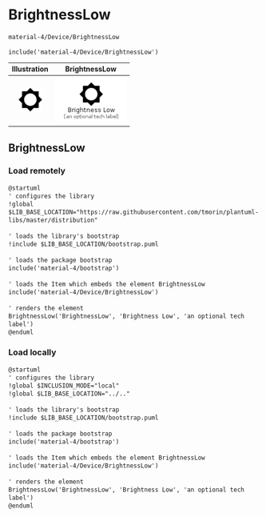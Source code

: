 # BrightnessLow


```text
material-4/Device/BrightnessLow
```

```text
include('material-4/Device/BrightnessLow')
```



| Illustration | BrightnessLow |
| :---: | :---: |
| ![illustration for Illustration](../../material-4/Device/BrightnessLow.png) | ![illustration for BrightnessLow](../../material-4/Device/BrightnessLow.Local.png) |




## BrightnessLow

### Load remotely
```plantuml
@startuml
' configures the library
!global $LIB_BASE_LOCATION="https://raw.githubusercontent.com/tmorin/plantuml-libs/master/distribution"

' loads the library's bootstrap
!include $LIB_BASE_LOCATION/bootstrap.puml

' loads the package bootstrap
include('material-4/bootstrap')

' loads the Item which embeds the element BrightnessLow
include('material-4/Device/BrightnessLow')

' renders the element
BrightnessLow('BrightnessLow', 'Brightness Low', 'an optional tech label')
@enduml
```

### Load locally
```plantuml
@startuml
' configures the library
!global $INCLUSION_MODE="local"
!global $LIB_BASE_LOCATION="../.."

' loads the library's bootstrap
!include $LIB_BASE_LOCATION/bootstrap.puml

' loads the package bootstrap
include('material-4/bootstrap')

' loads the Item which embeds the element BrightnessLow
include('material-4/Device/BrightnessLow')

' renders the element
BrightnessLow('BrightnessLow', 'Brightness Low', 'an optional tech label')
@enduml
```

